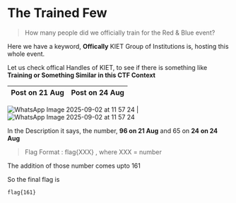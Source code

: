 # The Trained Few

> How many people did we officially train for the Red & Blue event?

Here we have a keyword, **Offically**
KIET Group of Institutions is, hosting this whole event. 

Let us check offical Handles of KIET, to see if there is something like **Training or Something Similar in this CTF Context**


Post on 21 Aug             |  Post on 24 Aug
:-------------------------:|:-------------------------:
![WhatsApp Image 2025-09-02 at 11 57 24](https://github.com/user-attachments/assets/feba6808-6e03-49c3-926e-e9eec61e8a68)
  |  ![WhatsApp Image 2025-09-02 at 11 57 24](https://github.com/user-attachments/assets/6e1b07cc-f033-4a24-a23c-cc296453de1e)

In the Description it says, the number, **96 on 21 Aug** and 65 on **24 on 24 Aug**

> Flag Format : flag{XXX} , where XXX = number

The addition of those number comes upto 161

So the final flag is 
```bash
flag{161}
```


